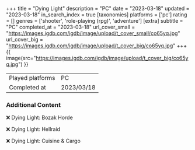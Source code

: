 +++
title = "Dying Light"
description = "PC"
date = "2023-03-18"
updated = "2023-03-18"
in_search_index = true
[taxonomies]
platforms = ['pc']
rating = []
genres = ['shooter', 'role-playing (rpg)', 'adventure']
[extra]
subtitle = "PC"
completed_at = "2023-03-18"
url_cover_small = "https://images.igdb.com/igdb/image/upload/t_cover_small/co65yq.jpg"
url_cover_big = "https://images.igdb.com/igdb/image/upload/t_cover_big/co65yq.jpg"
+++
{{ image(src="https://images.igdb.com/igdb/image/upload/t_cover_big/co65yq.jpg") }}

|              |            |
| ------------ | ---------- |
| Played platforms    | PC |
| Completed at | 2023/03/18 |



### Additional Content


❌ Dying Light: Bozak Horde

❌ Dying Light: Hellraid

❌ Dying Light: Cuisine & Cargo

